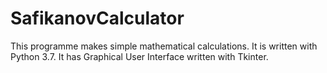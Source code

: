 # SafikanovCalculator
This programme makes simple mathematical calculations. It is written with Python 3.7. It has Graphical User Interface written with Tkinter.
